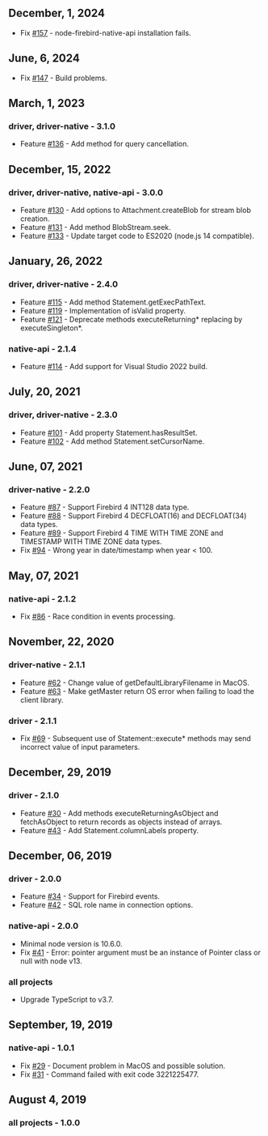 ## December, 1, 2024

* Fix [#157](https://github.com/asfernandes/node-firebird-drivers/issues/157) - node-firebird-native-api installation fails.

## June, 6, 2024

* Fix [#147](https://github.com/asfernandes/node-firebird-drivers/issues/147) - Build problems.

## March, 1, 2023

### driver, driver-native - 3.1.0

* Feature [#136](https://github.com/asfernandes/node-firebird-drivers/pull/136) - Add method for query cancellation.

## December, 15, 2022

### driver, driver-native, native-api - 3.0.0

* Feature [#130](https://github.com/asfernandes/node-firebird-drivers/issues/130) - Add options to Attachment.createBlob for stream blob creation.
* Feature [#131](https://github.com/asfernandes/node-firebird-drivers/issues/131) - Add method BlobStream.seek.
* Feature [#133](https://github.com/asfernandes/node-firebird-drivers/issues/133) - Update target code to ES2020 (node.js 14 compatible).

## January, 26, 2022

### driver, driver-native - 2.4.0

* Feature [#115](https://github.com/asfernandes/node-firebird-drivers/issues/115) - Add method Statement.getExecPathText.
* Feature [#119](https://github.com/asfernandes/node-firebird-drivers/pull/119) - Implementation of isValid property.
* Feature [#121](https://github.com/asfernandes/node-firebird-drivers/issues/121) - Deprecate methods executeReturning* replacing by executeSingleton*.

### native-api - 2.1.4

* Feature [#114](https://github.com/asfernandes/node-firebird-drivers/issues/114) - Add support for Visual Studio 2022 build.

## July, 20, 2021

### driver, driver-native - 2.3.0

* Feature [#101](https://github.com/asfernandes/node-firebird-drivers/issues/101) - Add property Statement.hasResultSet.
* Feature [#102](https://github.com/asfernandes/node-firebird-drivers/issues/102) - Add method Statement.setCursorName.

## June, 07, 2021

### driver-native - 2.2.0

* Feature [#87](https://github.com/asfernandes/node-firebird-drivers/issues/87) - Support Firebird 4 INT128 data type.
* Feature [#88](https://github.com/asfernandes/node-firebird-drivers/issues/88) - Support Firebird 4 DECFLOAT(16) and DECFLOAT(34) data types.
* Feature [#89](https://github.com/asfernandes/node-firebird-drivers/issues/89) - Support Firebird 4 TIME WITH TIME ZONE and TIMESTAMP WITH TIME ZONE data types.
* Fix [#94](https://github.com/asfernandes/node-firebird-drivers/issues/94) - Wrong year in date/timestamp when year < 100.

## May, 07, 2021

### native-api - 2.1.2

* Fix [#86](https://github.com/asfernandes/node-firebird-drivers/issues/86) - Race condition in events processing.

## November, 22, 2020

### driver-native - 2.1.1

* Feature [#62](https://github.com/asfernandes/node-firebird-drivers/issues/62) - Change value of getDefaultLibraryFilename in MacOS.
* Feature [#63](https://github.com/asfernandes/node-firebird-drivers/issues/63) - Make getMaster return OS error when failing to load the client library.

### driver - 2.1.1

* Fix [#69](https://github.com/asfernandes/node-firebird-drivers/issues/69) - Subsequent use of Statement::execute* methods may send incorrect value of input parameters.

## December, 29, 2019

### driver - 2.1.0

* Feature [#30](https://github.com/asfernandes/node-firebird-drivers/issues/30) - Add methods executeReturningAsObject and fetchAsObject to return records as objects instead of arrays.
* Feature [#43](https://github.com/asfernandes/node-firebird-drivers/issues/43) - Add Statement.columnLabels property.

## December, 06, 2019

### driver - 2.0.0

* Feature [#34](https://github.com/asfernandes/node-firebird-drivers/issues/34) - Support for Firebird events.
* Feature [#42](https://github.com/asfernandes/node-firebird-drivers/pull/42) - SQL role name in connection options.

### native-api - 2.0.0

* Minimal node version is 10.6.0.
* Fix [#41](https://github.com/asfernandes/node-firebird-drivers/issues/41) - Error: pointer argument must be an instance of Pointer class or null with node v13.

### all projects

* Upgrade TypeScript to v3.7.

## September, 19, 2019

### native-api - 1.0.1

* Fix [#29](https://github.com/asfernandes/node-firebird-drivers/issues/29) - Document problem in MacOS and possible solution.
* Fix [#31](https://github.com/asfernandes/node-firebird-drivers/issues/31) - Command failed with exit code 3221225477.

## August 4, 2019

### all projects - 1.0.0
